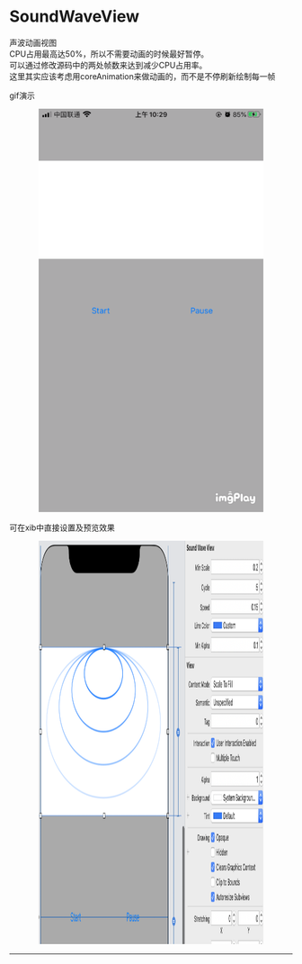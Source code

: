 # SoundWaveView  
  
声波动画视图  
CPU占用最高达50%，所以不需要动画的时候最好暂停。  
可以通过修改源码中的两处帧数来达到减少CPU占用率。  
这里其实应该考虑用coreAnimation来做动画的，而不是不停刷新绘制每一帧  
  
gif演示  
  
<div align="center">
<img src="/Assets/IMB_Mrg0JV.GIF" width="400" height="717" >
</div> 

  

可在xib中直接设置及预览效果  

<div align="center">
<img src="/Assets/102347.png" width="400" height="717" >
</div> 


--------------------------------
[gif1]:/Assets/IMB_Mrg0JV.GIF
[img]:/Assets/102347.png

